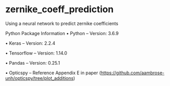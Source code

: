 # zernike_coeff_prediction
Using a neural network to predict zernike coefficients


Python Package Information
•	Python – Version: 3.6.9

•	Keras – Version: 2.2.4

•	Tensorflow – Version: 1.14.0

•	Pandas – Version: 0.25.1

•	Opticspy – Reference Appendix E in paper (https://github.com/aambrose-unh/opticspy/tree/plot_additions)
